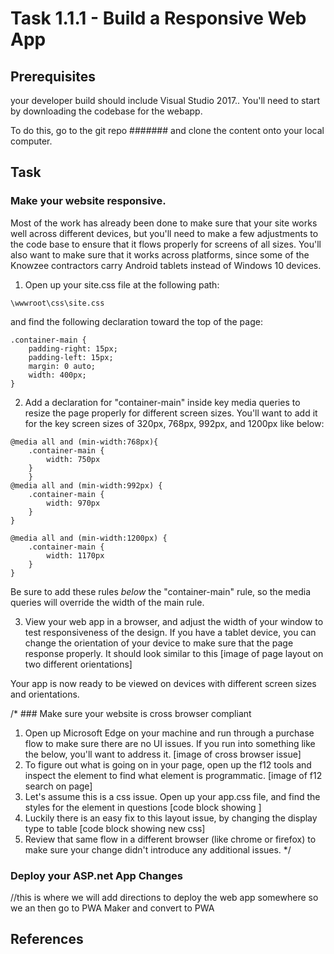 # Task 1.1.1 - Build a Responsive Web App## Prerequisites your developer build should include Visual Studio 2017.. You'll need to start by downloading the codebase for the webapp.   To do this, go to the git repo ####### and clone the content onto your local computer.## Task ### Make your website responsive.  Most of the work has already been done to make sure that your site works well across different devices, but you'll need to make a few adjustments to the code base to ensure that it flows properly for screens of all sizes.  You'll also want to make sure that it works across platforms, since some of the Knowzee contractors carry Android tablets instead of Windows 10 devices.    1. Open up your site.css file at the following path:```\wwwroot\css\site.css``` and find the following declaration toward the top of the page:```.container-main {    padding-right: 15px;    padding-left: 15px;    margin: 0 auto;    width: 400px;}```  2. Add a declaration for "container-main" inside key media queries to resize the page properly for different screen sizes. You'll want to add it for the key screen sizes of 320px, 768px, 992px, and 1200px like below:```@media all and (min-width:768px){    .container-main {        width: 750px    }    }@media all and (min-width:992px) {    .container-main {        width: 970px    }}@media all and (min-width:1200px) {    .container-main {        width: 1170px    }}```  Be sure to add these rules *below* the "container-main" rule, so the media queries will override the width of the main rule.  3. View your web app in a browser, and adjust the width of your window to test responsiveness of the design.  If you have a tablet device, you can change the orientation of your device to make sure that the page response properly.  It should look similar to this [image of page layout on two different orientations]  Your app is now ready to be viewed on devices with different screen sizes and orientations./* ### Make sure your website is cross browser compliant  1. Open up Microsoft Edge on your machine and run through a purchase flow to make sure there are no UI issues.  If you run into something like the below, you'll want to address it.  [image of cross browser issue]  2. To figure out what is going on in your page, open up the f12 tools and inspect the element to find what element is programmatic.  [image of f12 search on page]  3. Let's assume this is a css issue. Open up your app.css file, and find the styles for the element in questions  [code block showing ]  4. Luckily there is an easy fix to this layout issue, by changing the display type to table   [code block showing new css]  5. Review that same flow in a different browser (like chrome or firefox) to make sure your change didn't introduce any additional issues.*/### Deploy your ASP.net App Changes//this is where we will add directions to deploy the web app somewhere so we an then go to PWA Maker and convert to PWA## References